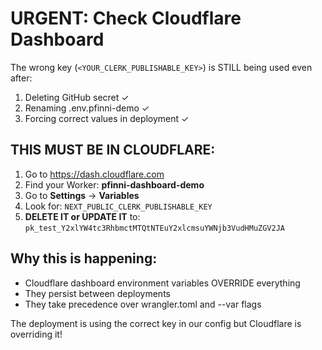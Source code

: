 # URGENT: Check Cloudflare Dashboard

The wrong key (`<YOUR_CLERK_PUBLISHABLE_KEY>`) is STILL being used even after:
1. Deleting GitHub secret ✓
2. Renaming .env.pfinni-demo ✓
3. Forcing correct values in deployment ✓

## THIS MUST BE IN CLOUDFLARE:

1. Go to https://dash.cloudflare.com
2. Find your Worker: **pfinni-dashboard-demo**
3. Go to **Settings** → **Variables**
4. Look for: `NEXT_PUBLIC_CLERK_PUBLISHABLE_KEY`
5. **DELETE IT or UPDATE IT** to: `pk_test_Y2xlYW4tc3RhbmctMTQtNTEuY2xlcmsuYWNjb3VudHMuZGV2JA`

## Why this is happening:
- Cloudflare dashboard environment variables OVERRIDE everything
- They persist between deployments
- They take precedence over wrangler.toml and --var flags

The deployment is using the correct key in our config but Cloudflare is overriding it!
